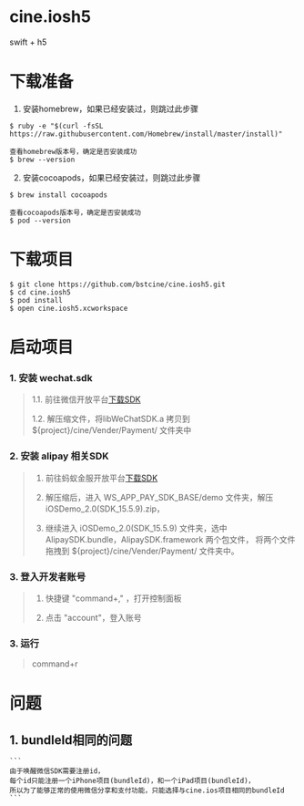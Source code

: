 # cine.iosh5
swift + h5

下载准备
=======
1. 安装homebrew，如果已经安装过，则跳过此步骤
```
$ ruby -e "$(curl -fsSL https://raw.githubusercontent.com/Homebrew/install/master/install)"

查看homebrew版本号，确定是否安装成功
$ brew --version
```
2. 安装cocoapods，如果已经安装过，则跳过此步骤
```
$ brew install cocoapods

查看cocoapods版本号，确定是否安装成功
$ pod --version
```

下载项目
=======
```
$ git clone https://github.com/bstcine/cine.iosh5.git
$ cd cine.iosh5
$ pod install
$ open cine.iosh5.xcworkspace
```

启动项目
=======
  
  ### 1. 安装 wechat.sdk
  
  > 1.1. 前往微信开放平台[下载SDK](https://res.wx.qq.com/op_res/ANdzDfT57ILG_m1gEt1Pw-3Mm1NCkbcwxoDnGK8MsXU6d7O_NBGLuGZ18CnXQSi9)
  >
  > 1.2. 解压缩文件，将libWeChatSDK.a 拷贝到 ${project}/cine/Vender/Payment/ 文件夹中
  >
    
  ### 2. 安装 alipay 相关SDK
  
  > 1. 前往蚂蚁金服开放平台[下载SDK](https://openhome.alipay.com/doc/sdkResPackageDownLoad.resource?code=639b8cd68566419fb01c1c45b77ab6a7)
  >
  > 2. 解压缩后，进入 WS_APP_PAY_SDK_BASE/demo 文件夹，解压iOSDemo_2.0(SDK_15.5.9).zip，
  >
  > 3. 继续进入 iOSDemo_2.0(SDK_15.5.9) 文件夹，选中 AlipaySDK.bundle，AlipaySDK.framework 两个包文件，
  >    将两个文件拖拽到 ${project}/cine/Vender/Payment/ 文件夹中。
  > 
       
  
  ### 3. 登入开发者账号
  
  > 1. 快捷键 "command+," ，打开控制面板
  >
  > 2. 点击 "account"，登入账号
  >
  
  ### 3. 运行
  
  >
  > command+r
  >

问题
=======
  ## 1. bundleId相同的问题
    ```
    由于唤醒微信SDK需要注册id，
    每个id只能注册一个iPhone项目(bundleId)，和一个iPad项目(bundleId)，
    所以为了能够正常的使用微信分享和支付功能，只能选择与cine.ios项目相同的bundleId
    ```

    
